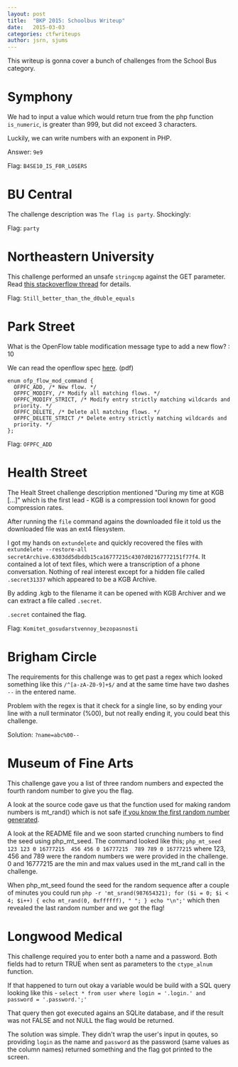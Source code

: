 ```yaml
---
layout: post
title:  "BKP 2015: Schoolbus Writeup"
date:   2015-03-03
categories: ctfwriteups
author: jsrn, sjums
---
```


This writeup is gonna cover a bunch of challenges from the School Bus category.


# Symphony

We had to input a value which would return true from the php function `is_numeric`, is greater than 999, but did not exceed 3 characters.

Luckily, we can write numbers with an exponent in PHP.

Answer: `9e9`

Flag: `B4SE10_IS_F0R_LOSERS`


# BU Central

The challenge description was `The flag is party`. Shockingly:

Flag: `party`


# Northeastern University

This challenge performed an unsafe `stringcmp` against the GET parameter. Read [this stackoverflow thread](http://stackoverflow.com/questions/3333353/string-comparison-using-vs-strcmp) for details.

Flag: `Still_better_than_the_d0uble_equals`


# Park Street

What is the OpenFlow table modification message type to add a new flow? : 10

We can read the openflow spec [here](http://archive.openflow.org/documents/openflow-spec-v1.1.0.pdf). (pdf)

    enum ofp_flow_mod_command {
      OFPFC_ADD, /* New flow. */
      OFPFC_MODIFY, /* Modify all matching flows. */
      OFPFC_MODIFY_STRICT, /* Modify entry strictly matching wildcards and
      priority. */
      OFPFC_DELETE, /* Delete all matching flows. */
      OFPFC_DELETE_STRICT /* Delete entry strictly matching wildcards and
      priority. */
    };

Flag: `OFPFC_ADD`


# Health Street

The Healt Street challenge description mentioned "During my time at KGB [...]" which is the first lead - KGB is a compression tool known for good compression rates. 

After running the `file` command agains the downloaded file it told us the downloaded file was an ext4 filesystem.

I got my hands on `extundelete` and quickly recovered the files with `extundelete --restore-all secretArchive.6303dd5dbddb15ca16777215c4307d02167772151f77f4`. It contained a lot of text files, which were a transcription of a phone conversation. Nothing of real interest except for a hidden file called `.secret31337` which appeared to be a KGB Archive.

By adding .kgb to the filename it can be opened with KGB Archiver and we can extract a file called `.secret`.

`.secret` contained the flag.

Flag: `Komitet_gosudarstvennoy_bezopasnosti`


# Brigham Circle

The requirements for this challenge was to get past a regex which looked something like this `/^[a-zA-Z0-9]+$/` and at the same time have two dashes `--` in the entered name.

Problem with the regex is that it check for a single line, so by ending your line with a null terminator (%00), but not really ending it, you could beat this challenge.

Solution: `?name=abc%00--`


# Museum of Fine Arts

This challenge gave you a list of three random numbers and expected the fourth random number to give you the flag. 

A look at the source code gave us that the function used for making random numbers is mt_rand() which is not safe [if you know the first random number generated](http://www.openwall.com/php_mt_seed/). 

A look at the README file and we soon started crunching numbers to find the seed using php_mt_seed. The command looked like this; `php_mt_seed 123 123 0 16777215  456 456 0 16777215  789 789 0 16777215` where 123, 456 and 789 were the random numbers we were provided in the challenge. 0 and 16777215 are the min and max values used in the mt_rand call in the challenge.

When php_mt_seed found the seed for the random sequence after a couple of minutes you could run `php -r 'mt_srand(987654321); for ($i = 0; $i < 4; $i++) { echo mt_rand(0, 0xffffff), " "; } echo "\n";'` which then revealed the last random number and we got the flag!


# Longwood Medical

This challenge required you to enter both a name and a password. Both fields had to return TRUE when sent as parameters to the `ctype_alnum` function.

If that happened to turn out okay a variable would be build with a SQL query looking like this - `select * from user where login = '.login.' and password = '.password.';'`

That query then got executed agains an SQLite database, and if the result was not FALSE and not NULL the flag would be returned.

The solution was simple. They didn't wrap the user's input in qoutes, so providing `login` as the name and `password` as the password (same values as the column names) returned something and the flag got printed to the screen.
